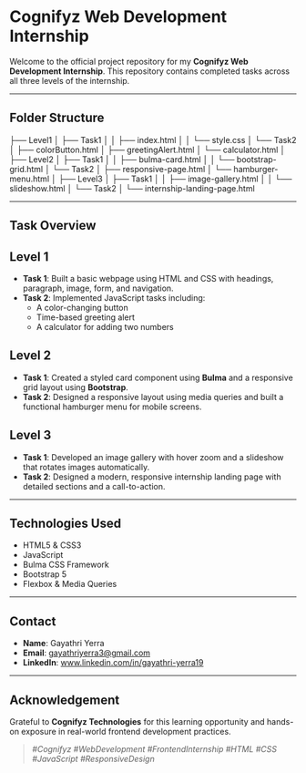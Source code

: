 # Cognifyz Web Development Internship

Welcome to the official project repository for my **Cognifyz Web Development Internship**. This repository contains completed tasks across all three levels of the internship.

---

## Folder Structure

├── Level1
│   ├── Task1
│   │   ├── index.html
│   │   └── style.css
│   └── Task2
│       ├── colorButton.html
│       ├── greetingAlert.html
│       └── calculator.html
│
├── Level2
│   ├── Task1
│   │   ├── bulma-card.html
│   │   └── bootstrap-grid.html
│   └── Task2
│       ├── responsive-page.html
│       └── hamburger-menu.html
│
├── Level3
│   ├── Task1
│   │   ├── image-gallery.html
│   │   └── slideshow.html
│   └── Task2
│       └── internship-landing-page.html

---

## Task Overview

## Level 1
- **Task 1**: Built a basic webpage using HTML and CSS with headings, paragraph, image, form, and navigation.
- **Task 2**: Implemented JavaScript tasks including:
  - A color-changing button
  - Time-based greeting alert
  - A calculator for adding two numbers

## Level 2
- **Task 1**: Created a styled card component using **Bulma** and a responsive grid layout using **Bootstrap**.
- **Task 2**: Designed a responsive layout using media queries and built a functional hamburger menu for mobile screens.

## Level 3
- **Task 1**: Developed an image gallery with hover zoom and a slideshow that rotates images automatically.
- **Task 2**: Designed a modern, responsive internship landing page with detailed sections and a call-to-action.

---

## Technologies Used
- HTML5 & CSS3
- JavaScript
- Bulma CSS Framework
- Bootstrap 5
- Flexbox & Media Queries

---

## Contact
- **Name**: Gayathri Yerra  
- **Email**: gayathriyerra3@gmail.com  
- **LinkedIn**: www.linkedin.com/in/gayathri-yerra19

---

## Acknowledgement
Grateful to **Cognifyz Technologies** for this learning opportunity and hands-on exposure in real-world frontend development practices.

> _#Cognifyz #WebDevelopment #FrontendInternship #HTML #CSS #JavaScript #ResponsiveDesign_
